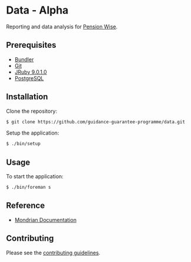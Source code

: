 # Data - Alpha

Reporting and data analysis for [Pension Wise].


## Prerequisites

* [Bundler]
* [Git]
* [JRuby 9.0.1.0][JRuby]
* [PostgreSQL]


## Installation

Clone the repository:

```sh
$ git clone https://github.com/guidance-guarantee-programme/data.git
```

Setup the application:

```sh
$ ./bin/setup
```


## Usage

To start the application:

```sh
$ ./bin/foreman s
```


## Reference

* [Mondrian Documentation](http://mondrian.pentaho.com/documentation/)


## Contributing

Please see the [contributing guidelines](/CONTRIBUTING.md).

[bundler]: https://libraries.io/rubygems/bundler
[git]: http://git-scm.com
[jruby]: http://jruby.org
[pension wise]: https://www.pensionwise.gov.uk
[postgresql]: http://www.postgresql.org
